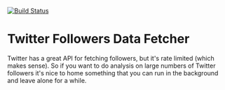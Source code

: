 [![Build Status](https://travis-ci.org/draffensperger/twitter-fetch.svg?branch=master)](https://travis-ci.org/draffensperger/twitter-fetch)

# Twitter Followers Data Fetcher

Twitter has a great API for fetching followers, but it's rate limited (which
makes sense). So if you want to do analysis on large numbers of Twitter
followers it's nice to home something that you can run in the background and
leave alone for a while.


